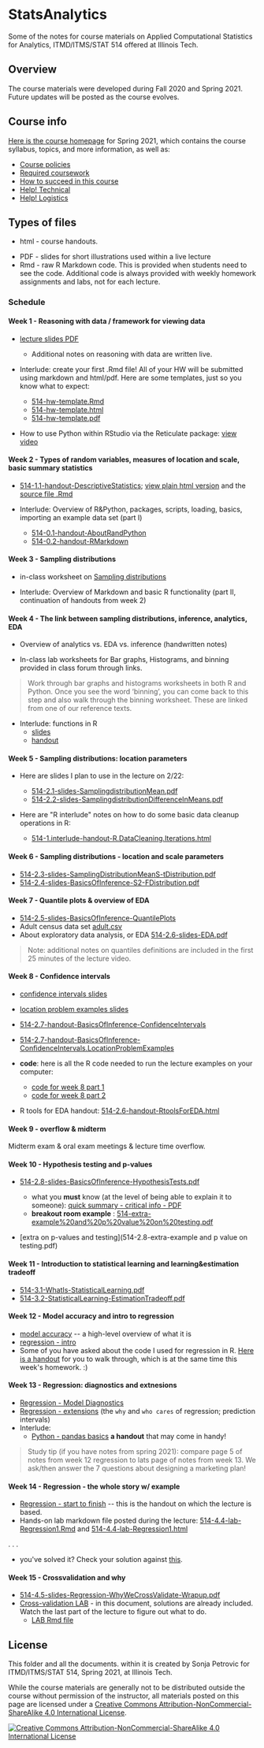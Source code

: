 # StatsAnalytics
Some of the notes for course materials on Applied Computational Statistics for Analytics, ITMD/ITMS/STAT 514 offered at Illinois Tech.

## Overview
The course materials were developed during Fall 2020 and Spring 2021. Future updates will be posted as the course evolves. 

## Course info
[Here is the course homepage](https://www.sonjapetrovicstats.com/teaching/514sp21) for  Spring 2021, which contains the course syllabus, topics, and more information, as well as: 

* [Course policies](https://www.sonjapetrovicstats.com/teaching/514sp21/policies)
* [Required coursework](https://www.sonjapetrovicstats.com/teaching/514sp21/required-coursework)
* [How to succeed in this course](https://www.sonjapetrovicstats.com/teaching/514sp21/how-to-succeed-in-this-course)
* [Help! Technical](https://www.sonjapetrovicstats.com/teaching/514sp21/help-tech)
* [Help! Logistics](https://www.sonjapetrovicstats.com/teaching/514sp21/help-org)

## Types of files

* html - course handouts. 
 
 <!-- 
 IF YOU ARE VIEWING IN RAW GITHUB: 
 **Note** To preview within the browser, prepend `https://htmlpreview.github.io/?` to the path in your browser, such as [here](https://htmlpreview.github.io/?https://github.com/Sondzus/StatsAnalytics/blob/master/514-1.1-handout-DescriptiveStatistics.html) 
 --> 
 
* PDF - slides for short illustrations used within a live lecture
* Rmd - raw R Markdown code. This is provided when students need to see the code. Additional code is always provided with weekly homework assignments and labs, not for each lecture.   


### Schedule 

#### Week 1 - Reasoning with data / framework for viewing data 

* [lecture slides PDF](514-slides-day1-welcome.pdf)
    * Additional notes on reasoning with data are written live. 
* Interlude: create your first .Rmd file!   All of your HW will be submitted using markdown and html/pdf. Here are some templates, just so you know what to expect:
    * [514-hw-template.Rmd](514-hw-template.Rmd)
    * [514-hw-template.html](514-hw-template.html)
    * [514-hw-template.pdf](514-hw-template.pdf)

* How to use Python within RStudio via the Reticulate package: [view video](https://drive.google.com/file/d/1_pbx5jKmjlEslbSk2XQ6hOVzwn6_ePHM/view?usp=sharing) 

#### Week 2  - Types of random variables, measures of location and scale, basic summary statistics 

* [514-1.1-handout-DescriptiveStatistics](514-1.1-handout-DescriptiveStatistics.html); [view plain html version](514-1.1-handout-DescriptiveStatistics-plainMarkdown.html) and the [source file .Rmd](514-1.1-handout-DescriptiveStatistics-plainMarkdown.Rmd)
		
- Interlude: Overview of R&Python, packages, scripts, loading, basics, importing an example data set (part I)

    * [514-0.1-handout-AboutRandPython](514-0.1-handout-AboutRandPython.html)
    * [514-0.2-handout-RMarkdown](514-0.2-handout-RMarkdown.html) 



#### Week 3 - Sampling distributions 

* in-class worksheet on [Sampling distributions](514-1.2-handout-SamplingDistributions.html)

- Interlude: Overview of Markdown and basic R functionality (part II, continuation of handouts from week 2)





#### Week 4 - The link between sampling distributions, inference, analytics, EDA 

* Overview of analytics vs. EDA vs. inference (handwritten notes) 

<!-- for Yuhan: [notes](https://drive.google.com/file/d/1HPrBbAhFzFR5jXG898Yu9fg7P58CWtKT/view?usp=sharing) --> 

* In-class lab worksheets for Bar graphs, Histograms, and binning provided in class forum through links. 

> Work through bar graphs and histograms worksheets in both R and Python. Once you see the word ‘binning’, you can come back to this step and also walk through the binning worksheet. These are linked from one of our reference texts. 


<!-- for Yuhan: can be found in the links on the HW3 file in #48 on campuswire. --> 

- Interlude: functions in R
    * [slides](514-1.interlude-slides-R.functions.pdf)
    * [handout](514-1.interlude-handout-R.functions.html)


#### Week 5 - Sampling distributions: location parameters 

* Here are slides I plan to use in the lecture on 2/22: 

    * [514-2.1-slides-SamplingdistributionMean.pdf](514-2.2-slides-SamplingdistributionMean.pdf)
    * [514-2.2-slides-SamplingdistributionDifferenceInMeans.pdf](514-2.2-slides-SamplingdistributionDifferenceInMeans.pdf)
    
* Here are "R interlude" notes on how to do some basic data cleanup operations in R: 

    * [514-1.interlude-handout-R.DataCleaning.Iterations.html](514-1.interlude-handout-R.DataCleaning.Iterations.html)


#### Week 6 - Sampling distributions - location and scale parameters 

* [514-2.3-slides-SamplingDistributionMeanS-tDistribution.pdf](514-2.3-slides-SamplingDistributionMeanS-tDistribution.pdf)
* [514-2.4-slides-BasicsOfInference-S2-FDistribution.pdf](514-2.4-slides-BasicsOfInference-S2-FDistribution.pdf)



#### Week 7 - Quantile plots & overview of EDA

* [514-2.5-slides-BasicsOfInference-QuantilePlots](514-2.5-slides-BasicsOfInference-QuantilePlots.pdf)
* Adult census data set [adult.csv](https://campuspro-uploads.s3.us-west-2.amazonaws.com/961e3137-b34e-4ebe-923b-11b0195d78ce/b9a55571-2ed2-48ab-9f9d-2d93f748ca27/adult.csv)
* About exploratory data analysis, or EDA [514-2.6-slides-EDA.pdf](514-2.6-slides-EDA.pdf)

> Note: additional notes on quantiles definitions are included in the first 25 minutes of the lecture video. 


#### Week 8 - Confidence intervals 

* [confidence intervals slides](514-2.7-slides-BasicsOfInference-ConfidenceIntervals.pdf)
* [location problem examples slides](514-2.7-slides-BasicsOfInference-ConfidenceIntervals.LocationProblemExamples.pdf)

* [514-2.7-handout-BasicsOfInference-ConfidenceIntervals](514-2.7-handout-BasicsOfInference-ConfidenceIntervals.html)
* [514-2.7-handout-BasicsOfInference-ConfidenceIntervals.LocationProblemExamples](514-2.7-handout-BasicsOfInference-ConfidenceIntervals.LocationProblemExamples.html)

* **code**:  here is all the  R code needed to run the lecture examples on your computer: 
    * [code for week 8 part 1](wk8code-1.Rmd)
    * [code for week 8 part 2](wk8code-2.Rmd)


* R tools for EDA handout: [514-2.6-handout-RtoolsForEDA.html](https://htmlpreview.github.io/?https://github.com/Sondzus/StatsAnalytics/blob/master/514-2.6-handout-RtoolsForEDA.html)



#### Week 9 - overflow & midterm

Midterm exam  & oral exam meetings & lecture time overflow. 


#### Week 10 - Hypothesis testing and p-values

* [514-2.8-slides-BasicsOfInference-HypothesisTests.pdf](514-2.8-slides-BasicsOfInference-HypothesisTests.pdf)
     * what you **must** know (at the level of being able to explain it to someone): [quick summary - critical info - PDF](https://drive.google.com/file/d/1F77lkjIn7gtrYi3lq8pscqV9wI0dgNTu/view?usp=sharing)
   * **breakout room example** : [514-extra-example%20and%20p%20value%20on%20testing.pdf](https://campuspro-uploads.s3.us-west-2.amazonaws.com/961e3137-b34e-4ebe-923b-11b0195d78ce/960501d7-3337-4f32-a3a7-7085716465fa/514-extra-example%20and%20p%20value%20on%20testing.pdf)

* [extra on p-values and testing](514-2.8-extra-example and p value on testing.pdf)


#### Week 11 - Introduction to statistical learning  and learning&estimation tradeoff

* [514-3.1-WhatIs-StatisticalLearning.pdf](514-3.1-WhatIs-StatisticalLearning.pdf)
* [514-3.2-StatisticalLearning-EstimationTradeoff.pdf](514-3.2-StatisticalLearning-EstimationTradeoff.pdf)



#### Week 12 - Model accuracy and intro to regression 

* [model accuracy](514-3.3-StatisticalLearning-ModelAccuracyEtc.pdf) -- a high-level overview of what it is 
* [regression - intro](514-4.1-Regression-Intro.pdf)
* Some of you have asked about the code I used for regression in R. [Here is a handout](514-4.2-handout-Regression-HandsOn.html) for you to walk through, which is at the same time this week's homework. :) 



#### Week 13  - Regression: diagnostics and extnesions 

* [Regression - Model Diagnostics](514-4.2-slides-Regression-ModelDiagnostics.pdf)
* [Regression - extensions](514-4.3-slides-Regression-Extensions.pdf) (the `why` and `who cares` of regression; prediction intervals)
* Interlude: 
    * [Python - pandas basics](514-handout-Python-Pandas-Basics.html) **a handout** that may come in handy! 

> Study tip (if you have notes from spring 2021): compare page 5 of notes from week 12 regression to lats page of notes from week 13. We ask/then answer the 7 questions about designing a marketing plan!  


#### Week 14 - Regression - the whole story w/ example 

* [Regression - start to finish](514-4.4-handout-RegressionWihtExamples.html)  -- this is the handout on which the lecture is based. 
* Hands-on lab markdown file  posted during the lecture: [514-4.4-lab-Regression1.Rmd](514-4.4-lab-Regression1.Rmd) and [514-4.4-lab-Regression1.html](514-4.4-lab-Regression1.html) 

.
.
.
* you've solved it? Check your solution against [this](514-4.4-lab-Regression1-Solution.Rmd). 



#### Week 15 - Crossvalidation and why 

* [514-4.5-slides-Regression-WhyWeCrossValidate-Wrapup.pdf](514-4.5-slides-Regression-WhyWeCrossValidate-Wrapup.pdf)
* [Cross-validation LAB](514-4.5-lab-ValidationCrossvalidationR-WithSolutions.html) - in this document, solutions are already included. Watch the last part of the lecture to figure out what to do. 
    * [LAB Rmd file](514-4.5-lab-ValidationCrossvalidationR-WithSolutions-shared.Rmd)



<!-- 

During Sp2021, one of the ice breaker questions was to describe your dream team. Here is what you said: 

![ITMdreamteam.png](https://campuspro-uploads.s3.us-west-2.amazonaws.com/961e3137-b34e-4ebe-923b-11b0195d78ce/359073f4-03e3-4f70-8a2d-83e5c6633198/ITMdreamteam.png)

--> 

## License
This folder and all the documents. within it  is created by Sonja Petrovic for ITMD/ITMS/STAT 514, Spring 2021, at Illinois Tech. 

While the course materials are generally not to be distributed outside the course without permission of the instructor, all materials posted on this page are licensed under a [Creative Commons Attribution-NonCommercial-ShareAlike 4.0 International License](https://creativecommons.org/licenses/by-nc-sa/4.0/).


[![Creative Commons Attribution-NonCommercial-ShareAlike 4.0 International License][image]][hyperlink]

  [hyperlink]: https://creativecommons.org/licenses/by-nc-sa/4.0/
  [image]: https://i.creativecommons.org/l/by-nc-sa/4.0/88x31.png
    

